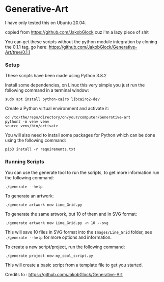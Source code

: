 # Generative-Art

I have only tested this on Ubuntu 20.04.

copied from https://github.com/JakobGlock cuz i'm a lazy piece of shit

You can get these scripts without the python module integration by cloning the 0.1.1 tag, go here: https://github.com/JakobGlock/Generative-Art/tree/0.1.1


### Setup

These scripts have been made using Python 3.8.2

Install some dependencies, on Linux this very simple you just run the following command in a terminal window:

`sudo apt install python-cairo libcairo2-dev`

Create a Python virtual environment and activate it:

```
cd /to/the/repo/directory/on/your/computer/Generative-art
python3 -m venv venv
source venv/bin/activate
```

You will also need to install some packages for Python which can be done using the following command:

`pip3 install -r requirements.txt`


### Running Scripts

You can use the generate tool to run the scripts, to get more information run the following command:

`./generate --help`


To generate an artwork:

`./generate artwork new Line_Grid.py`

To generate the same artwork, but 10 of them and in SVG format:

`./generate artwork new Line_Grid.py -n 10 --svg`

This will save 10 files in SVG format into the `Images/Line_Grid` folder, see `./generate --help` for more options and information.


To create a new script/project, run the following command:

`./generate project new my_cool_script.py`

This will create a basic script from a template file to get you started.


Credits to : https://github.com/JakobGlock/Generative-Art